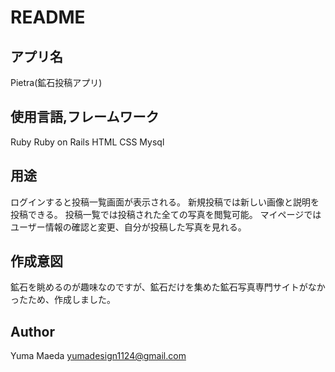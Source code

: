 # README

## アプリ名
Pietra(鉱石投稿アプリ)

## 使用言語,フレームワーク
Ruby
Ruby on Rails
HTML
CSS
Mysql


## 用途
ログインすると投稿一覧画面が表示される。
新規投稿では新しい画像と説明を投稿できる。
投稿一覧では投稿された全ての写真を閲覧可能。
マイページではユーザー情報の確認と変更、自分が投稿した写真を見れる。

## 作成意図
鉱石を眺めるのが趣味なのですが、鉱石だけを集めた鉱石写真専門サイトがなかったため、作成しました。

## Author
Yuma Maeda
yumadesign1124@gmail.com
